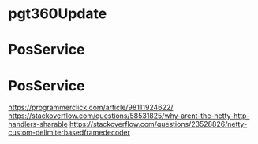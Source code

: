 # pgt360Update
# PosService
# PosService
https://programmerclick.com/article/98111924622/
https://stackoverflow.com/questions/58531825/why-arent-the-netty-http-handlers-sharable
https://stackoverflow.com/questions/23528826/netty-custom-delimiterbasedframedecoder

